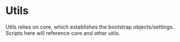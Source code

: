 # Utils

Utils relies on core, which establishes the bootstrap objects/settings.  Scripts here will reference core and other utils.